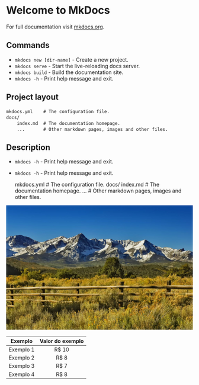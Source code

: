 # Welcome to MkDocs

For full documentation visit [mkdocs.org](https://www.mkdocs.org).

## Commands

* `mkdocs new [dir-name]` - Create a new project.
* `mkdocs serve` - Start the live-reloading docs server.
* `mkdocs build` - Build the documentation site.
* `mkdocs -h` - Print help message and exit.

## Project layout

    mkdocs.yml    # The configuration file.
    docs/
        index.md  # The documentation homepage.
        ...       # Other markdown pages, images and other files.

## Description
* `mkdocs -h` - Print help message and exit.
* `mkdocs -h` - Print help message and exit.


    mkdocs.yml    # The configuration file.
    docs/
        index.md  # The documentation homepage.
        ...       # Other markdown pages, images and other files.

![The San Juan Mountains are beautiful!](img/san-juan-mountains.jpg "San Juan Mountains")


|  Exemplo  | Valor do exemplo |
|:---------:|:----------------:|
| Exemplo 1 |      R$ 10       |
| Exemplo 2 |       R$ 8       |
| Exemplo 3 |       R$ 7       |
| Exemplo 4 |       R$ 8       |
